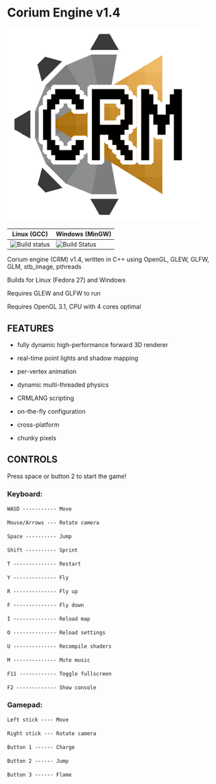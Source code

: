 # Corium Engine v1.4

![crm](https://raw.githubusercontent.com/Ronin748/Corium/master/gfx/misc/CRM_logo.png)

| Linux (GCC)  | Windows (MinGW) |
|-------------------------|-----------------|
| ![Build status](https://ci.appveyor.com/api/projects/status/809xi9ukwo7sgsip?svg=true) | ![Build Status](https://ci.appveyor.com/api/projects/status/809xi9ukwo7sgsip?svg=true) |

Corium engine (CRM) v1.4, written in C++ using OpenGL,
GLEW, GLFW, GLM, stb_image, pthreads

Builds for Linux (Fedora 27) and Windows

Requires GLEW and GLFW to run

Requires OpenGL 3.1, CPU with 4 cores optimal

## FEATURES

- fully dynamic high-performance forward 3D renderer

- real-time point lights and shadow mapping

- per-vertex animation

- dynamic multi-threaded physics

- CRMLANG scripting

- on-the-fly configuration

- cross-platform

- chunky pixels

## CONTROLS

Press space or button 2 to start the game!

### Keyboard:

```
WASD ----------- Move

Mouse/Arrows --- Rotate camera

Space ---------- Jump

Shift ---------- Sprint

T -------------- Restart

Y -------------- Fly

R -------------- Fly up

F -------------- Fly down

I -------------- Reload map

O -------------- Reload settings

U -------------- Recompile shaders

M -------------- Mute music

F11 ------------ Toggle fullscreen

F2 ------------- Show console
```

### Gamepad:

```
Left stick ---- Move

Right stick --- Rotate camera

Button 1 ------ Charge

Button 2 ------ Jump

Button 3 ------ Flame
```
